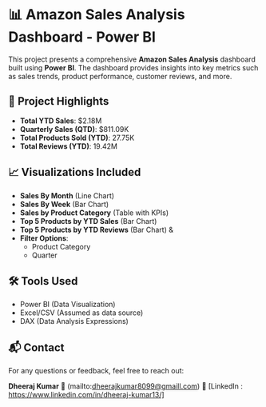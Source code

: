 
# 📊 Amazon Sales Analysis Dashboard - Power BI

This project presents a comprehensive **Amazon Sales Analysis** dashboard built using **Power BI**. The dashboard provides insights into key metrics such as sales trends, product performance, customer reviews, and more.


## 📌 Project Highlights

* **Total YTD Sales**: $2.18M
* **Quarterly Sales (QTD)**: $811.09K
* **Total Products Sold (YTD)**: 27.75K
* **Total Reviews (YTD)**: 19.42M

## 📈 Visualizations Included

* **Sales By Month** (Line Chart)
* **Sales By Week** (Bar Chart)
* **Sales by Product Category** (Table with KPIs)
* **Top 5 Products by YTD Sales** (Bar Chart)
* **Top 5 Products by YTD Reviews** (Bar Chart)
&
* **Filter Options**:
  * Product Category
  * Quarter


## 🛠 Tools Used

* Power BI (Data Visualization)
* Excel/CSV (Assumed as data source)
* DAX (Data Analysis Expressions)


## 📬 Contact

For any questions or feedback, feel free to reach out:

**Dheeraj Kumar**
📧 (mailto:dheerajkumar8099@gmaill.com)
🔗 [LinkedIn : https://www.linkedin.com/in/dheeraj-kumar13/]


